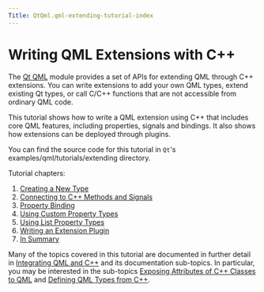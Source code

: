 ```yaml
---
Title: QtQml.qml-extending-tutorial-index
---
```

        
Writing QML Extensions with C++
===============================

<span class="subtitle"></span>
<span id="details"></span>
The [Qt QML](../QtQml.qtqml-index.md) module provides a set of APIs for extending QML through C++ extensions. You can write extensions to add your own QML types, extend existing Qt types, or call C/C++ functions that are not accessible from ordinary QML code.

This tutorial shows how to write a QML extension using C++ that includes core QML features, including properties, signals and bindings. It also shows how extensions can be deployed through plugins.

You can find the source code for this tutorial in `Qt`'s examples/qml/tutorials/extending directory.

Tutorial chapters:

1.  [Creating a New Type](https://developer.ubuntu.comapps/qml/sdk-14.10/QtQml.tutorials-extending-chapter1-basics/)
2.  [Connecting to C++ Methods and Signals](https://developer.ubuntu.comapps/qml/sdk-14.10/QtQml.tutorials-extending-chapter2-methods/)
3.  [Property Binding](https://developer.ubuntu.comapps/qml/sdk-14.10/QtQml.tutorials-extending-chapter3-bindings/)
4.  [Using Custom Property Types](https://developer.ubuntu.comapps/qml/sdk-14.10/QtQml.tutorials-extending-chapter4-customPropertyTypes/)
5.  [Using List Property Types](https://developer.ubuntu.comapps/qml/sdk-14.10/QtQml.tutorials-extending-chapter5-listproperties/)
6.  [Writing an Extension Plugin](https://developer.ubuntu.comapps/qml/sdk-14.10/QtQml.tutorials-extending-chapter6-plugins/)
7.  [In Summary](../QtQml.qml-extending-tutorial7.md)

Many of the topics covered in this tutorial are documented in further detail in [Integrating QML and C++](../QtQml.qtqml-cppintegration-topic.md) and its documentation sub-topics. In particular, you may be interested in the sub-topics [Exposing Attributes of C++ Classes to QML](../QtQml.qtqml-cppintegration-exposecppattributes.md) and [Defining QML Types from C++](../QtQml.qtqml-cppintegration-definetypes.md).

